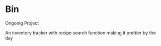 # Bin
Ongoing Project

An inventory tracker with recipe search function
making it prettier by the day

